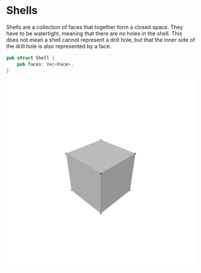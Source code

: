 # Shells

Shells are a collection of faces that together form a closed space. They have to be watertight, meaning that there are no holes in the shell. This does not mean a shell cannot represent a drill hole, but that the inner side of the drill hole is also represented by a face.

```rust
pub struct Shell {
    pub faces: Vec<Face>,
}
```

![Shell](./generated_images/topology/shell1.png)
